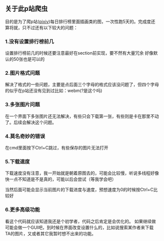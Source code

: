 ## 关于此p站爬虫
目的是为了爬p站([pixiv](https://www.pixiv.net))每日排行榜里面插画类的图，一次性跑5天的。完成度还算将就，只不过还有以下较大的问题：

### 1.没有设置排行榜前几
设置排行榜前几的时候还要注意最好在section前实现，要不然有大量冗余
好像默认的50张也是可以的

### 2.图片格式问题
解决了格式的一些问题，主要是点后面三个字母的格式应该没问题了，但四个字母的似乎在p站还没有见到过比如：webm(?是这个吗)

### 3.多张图片问题
在一个界面下多张图片还无法解决，有些只会下载第一张，有些则是卡在那里不动了。后续会解决这个问题。

### 4.莫名奇妙的错误
在cmd里面按下Ctrl+C跳过，有些保存的图片无法打开

### 5.下载速度
下载速度没有注意，我一开始就是朝着原图去的，可能会比较慢，听说多线程好像快一点不知道是不是真的，可能以后会尝试（等我学会吧）

当然后面可能会显示当前图片的下载进度与速度，预想速度为0的时候按Ctrl+C比较好

### 6.更多高级功能
看这个代码就应该知道我还是个初学者，代码之后肯定是会优化的。
如果继续做可能会做一个GUI吧，到时候在界面改变设置什么的，比如说搜索某作者来下载TA的图片，又或者其它我暂时想不出来的功能。